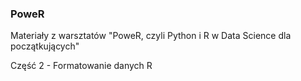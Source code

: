 ### PoweR
Materiały z warsztatów "PoweR, czyli Python i R w Data Science dla początkujących"

Część 2 - Formatowanie danych R

